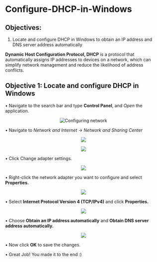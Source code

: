 # Configure-DHCP-in-Windows

## Objectives:
1. Locate and configure DHCP in Windows to obtain an IP address and DNS server address automatically

**Dynamic Host Configuration Protocol, DHCP** is a protocol that automatically assigns IP addresses to devices on a network, which can simplify network management and reduce the likelihood of address conflicts.



## Objective 1: Locate and configure DHCP in Windows
• Navigate to the search bar and type **Control Panel**, and *Open* the application.

<p align="center">
  <img src="https://github.com/KamelAdjei/Configure-Network-Settings/assets/34016698/54ab2856-da46-45c4-a57d-1032aa520d60" alt="Configuring network" />
</p>

•	Navigate to _Network and Internet_ -> _Network and Sharing Center_

<p align="center">
  <img src="https://github.com/KamelAdjei/Configure-Network-Settings/assets/34016698/613de8b3-deaf-4da0-becb-67c1db7577bf"/>
</p>
<p align="center">
  <img src="https://github.com/KamelAdjei/Configure-Network-Settings/assets/34016698/831345a7-68e4-422f-a11b-30454a2d85e9"/>
</p>

•	Click Change adapter settings.

<p align="center">
  <img src="https://github.com/KamelAdjei/Configure-Network-Settings/assets/34016698/d2ffa7e0-70f5-4e40-89f8-9526a1f5c3de"/>
</p>

•	Right-click the network adapter you want to configure and select **Properties.**
<p align="center">
  <img src="https://github.com/KamelAdjei/Configure-Network-Settings/assets/34016698/904ca46b-6f8b-4ce5-a747-71a49e74279d"/>
</p>

•	Select **Internet Protocol Version 4 (TCP/IPv4)** and click **Properties.**
<p align="center">
  <img src="https://github.com/KamelAdjei/Configure-Network-Settings/assets/34016698/16c5ace1-47f0-4df9-839e-7c6f2415e386"/>
</p>

•	Choose **Obtain an IP address automatically** and **Obtain DNS server address automatically.**
<p align="center">
  <img src="https://github.com/KamelAdjei/Configure-DHCP-in-Windows/assets/34016698/f51b044c-3a4d-407d-8d7a-50bcdcb4e83b"/>
</p>

•	Now click **OK** to save the changes.


•	Great Job! You made it to the end :)



